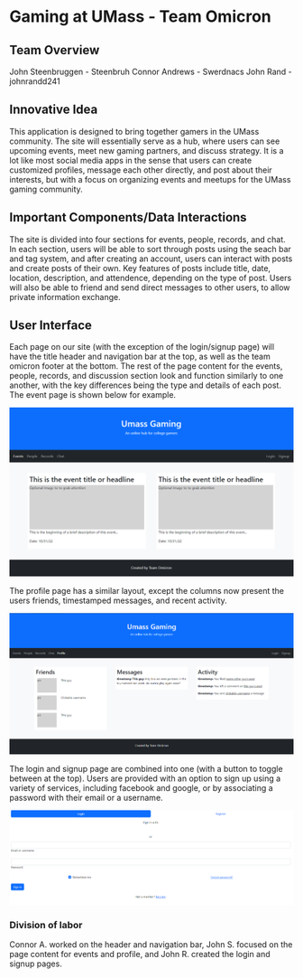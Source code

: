 # Gaming at UMass - Team Omicron

## Team Overview

John Steenbruggen - Steenbruh
Connor Andrews - Swerdnacs
John Rand - johnrandd241

## Innovative Idea

This application is designed to bring together gamers in the UMass community. The site will essentially serve as a hub, where users can see upcoming events, meet new gaming partners, and discuss strategy.  It is a lot like most social media apps in the sense that users can create customized profiles, message each other directly, and post about their interests, but with a focus on organizing events and meetups for the UMass gaming community.

## Important Components/Data Interactions

The site is divided into four sections for events, people, records, and chat. In each section, users will be able to sort through posts using the seach bar and tag system, and after creating an account, users can interact with posts and create posts of their own. Key features of posts include title, date, location, description, and attendence, depending on the type of post. Users will also be able to friend and send direct messages to other users, to allow private information exchange.

## User Interface

Each page on our site (with the exception of the login/signup page) will have the title header and navigation bar at the top, as well as the team omicron footer at the bottom. The rest of the page content for the events, people, records, and discussion section look and function similarly to one another, with the key differences being the type and details of each post. The event page is shown below for example.

![](events.png)

The profile page has a similar layout, except the columns now present the users friends, timestamped messages, and recent activity.

![](profile.png)

The login and signup page are combined into one (with a button to toggle between at the top). Users are provided with an option to sign up using a variety of services, including facebook and google, or by associating a password with their email or a username.

![](signin.png)

### Division of labor

Connor A. worked on the header and navigation bar, John S. focused on the page content for events and profile, and John R. created the login and signup pages.
